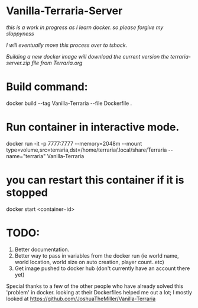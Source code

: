 # Vanilla-Terraria-Server
<i>this is a work in progress as I learn docker. so please forgive my sloppyness

I will eventually move this process over to tshock.

Building a new docker image will download the current version the terraria-server.zip file from Terraria.org </i>


# Build command:
docker build --tag Vanilla-Terraria --file Dockerfile .

# Run container in interactive mode.
docker run -it -p 7777:7777 --memory=2048m --mount type=volume,src=terraria,dst=/home/terraria/.local/share/Terraria --name="terraria" Vanilla-Terraria

# you can restart this container if it is stopped
docker start <container−id>

# TODO:
1. Better documentation.
2. Better way to pass in variables from the docker run (ie world name, world location, world size on auto creation, player count..etc)
3. Get image pushed to docker hub (don't currently have an account there yet)

Special thanks to a few of the other people who have already solved this 'problem' in docker. looking at their Dockerfiles helped me out a lot; I mostly looked at https://github.com/JoshuaTheMiller/Vanilla-Terraria
